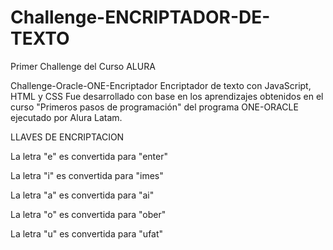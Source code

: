 # Challenge-ENCRIPTADOR-DE-TEXTO
Primer Challenge del Curso ALURA

Challenge-Oracle-ONE-Encriptador
Encriptador de texto con JavaScript, HTML y CSS
Fue desarrollado con base en los aprendizajes obtenidos en el curso "Primeros pasos de programación" del programa ONE-ORACLE ejecutado por Alura Latam.

LLAVES DE ENCRIPTACION

La letra "e" es convertida para "enter"

La letra "i" es convertida para "imes"

La letra "a" es convertida para "ai"

La letra "o" es convertida para "ober"

La letra "u" es convertida para "ufat"


